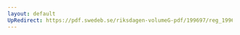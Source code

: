 ```yaml
---
layout: default
UpRedirect: https://pdf.swedeb.se/riksdagen-volumeG-pdf/199697/reg_199697/reg_199697_0396.pdf
---
```

